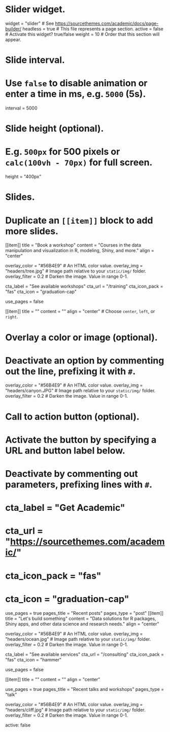 # Slider widget.
widget = "slider"  # See https://sourcethemes.com/academic/docs/page-builder/
headless = true  # This file represents a page section.
active = false   # Activate this widget? true/false
weight = 10 # Order that this section will appear.

# Slide interval. 
# Use `false` to disable animation or enter a time in ms, e.g. `5000` (5s).
interval = 5000

# Slide height (optional).
# E.g. `500px` for 500 pixels or `calc(100vh - 70px)` for full screen.
height = "400px"

# Slides.
# Duplicate an `[[item]]` block to add more slides.


[[item]]
  title = "Book a workshop"
  content = "Courses in the data manipulation and visualization in R, modeling, Shiny, and more."
  align = "center"

  overlay_color = "#56B4E9"  # An HTML color value.
  overlay_img = "headers/tree.jpg"  # Image path relative to your `static/img/` folder.
  overlay_filter = 0.2  # Darken the image. Value in range 0-1.
  
  cta_label = "See available workshops"
  cta_url = "/training"
  cta_icon_pack = "fas"
  cta_icon = "graduation-cap"
  
  use_pages = false
  
[[item]]
  title = ""
  content = ""
  align = "center"  # Choose `center`, `left`, or `right`.

  # Overlay a color or image (optional).
  #   Deactivate an option by commenting out the line, prefixing it with `#`.
  overlay_color = "#56B4E9"  # An HTML color value.
  overlay_img = "headers/canyon.JPG"  # Image path relative to your `static/img/` folder.
  overlay_filter = 0.2  # Darken the image. Value in range 0-1.

  # Call to action button (optional).
  #   Activate the button by specifying a URL and button label below.
  #   Deactivate by commenting out parameters, prefixing lines with `#`.
  # cta_label = "Get Academic"
  # cta_url = "https://sourcethemes.com/academic/"
  # cta_icon_pack = "fas"
  # cta_icon = "graduation-cap"
  use_pages = true
  pages_title = "Recent posts"
  pages_type = "post"
[[item]]
  title = "Let's build something"
  content = "Data solutions for R packages, Shiny apps, and other data science and research needs."
  align = "center"

  overlay_color = "#56B4E9"  # An HTML color value.
  overlay_img = "headers/ocean.jpg"  # Image path relative to your `static/img/` folder.
  overlay_filter = 0.2  # Darken the image. Value in range 0-1.
  
  cta_label = "See available services"
  cta_url = "/consulting"
  cta_icon_pack = "fas"
  cta_icon = "hammer"
  
  use_pages = false
  
[[item]]
  title = ""
  content = ""
  align = "center"

  use_pages = true
  pages_title = "Recent talks and workshops"
  pages_type = "talk"

  overlay_color = "#56B4E9"  # An HTML color value.
  overlay_img = "headers/cliff.jpg"  # Image path relative to your `static/img/` folder.
  overlay_filter = 0.2  # Darken the image. Value in range 0-1.

active: false
